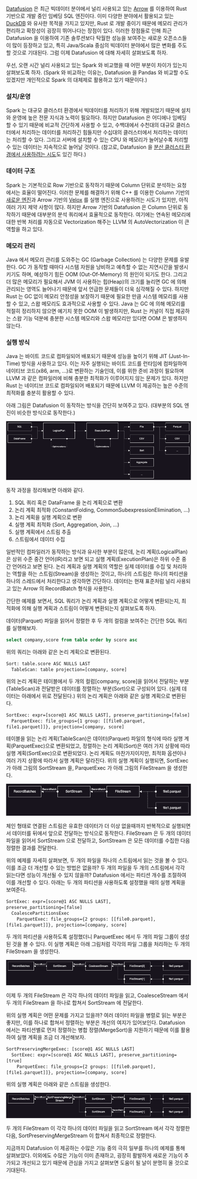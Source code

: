 [Datafusion](https://github.com/apache/datafusion) 은 최근 빅데이터 분야에서 널리 사용되고 있는 [Arrow](https://arrow.apache.org/) 를 이용하여 Rust 기반으로 개발 중인 임베딩 SQL 엔진이다. 이미 다양한 분야에서 활용되고 있는 [DuckDB](https://github.com/duckdb/duckdb) 와 유사한 목적을 가지고 있지만, Rust 로 개발 중이기 때문에 메모리 관리가 편리하고 확장성이 굉장히 뛰어나다는 장점이 있다. 이러한 장점들로 인해 최근 Datafusion 을 이용하여 기존 솔루션보다 탁월한 성능을 보여주는 새로운 오픈소스들이 많이 등장하고 있고, 특히 Java/Scala 중심의 빅데이터 분야에서 많은 변화를 주도할 것으로 기대된다. 그럼 이제 Datafusion 에 대해 자세히 살펴보도록 하자.

우선, 오랜 시간 널리 사용되고 있는 Spark 와 비교했을 때 어떤 부분이 차이가 있는지 살펴보도록 하자. (Spark 와 비교하는 이유는, Datafusion 을 Pandas 와 비교할 수도 있겠지만 개인적으로 Spark 의 대체제로 활용하고 있기 때문이다.)

### 설치/운영

Spark 는 대규모 클러스터 환경에서 빅데이터를 처리하기 위해 개발되었기 때문에 설치와 운영에 높은 전문 지식과 노력이 필요하다. 하지만 Datafusion 은 어디에나 임베딩할 수 있기 때문에 비교적 간단하게 사용할 수 있고, 수백대에서 수천대의 대규모 클러스터에서 처리하는 데이터를 처리하긴 힘들지만 수십대의 클러스터에서 처리하는 데이터는 처리할 수 있다. 그리고 서버에 설치할 수 있는 CPU 와 메모리가 늘어날수록 처리할 수 있는 데이터는 지속적으로 늘어날 것이다. (참고로, Datafusion 을 [분산 클러스터 환경에서 사용하려는 시도](https://github.com/apache/datafusion-ray)도 있긴 하다.)

### 데이터 구조

Spark 는 기본적으로 Row 기반으로 동작하기 때문에 Column 단위로 분석하는 요청에서는 효율이 떨어진다. 이러한 문제를 해결하기 위해 C++ 를 이용한 Column 기반의 [새로운 엔진](https://www.databricks.com/product/photon)과 Arrow 기반의 [Velox](https://github.com/facebookincubator/velox) 를 실행 엔진으로 사용하려는 시도가 있지만, 아직 여러 가지 제약 사항이 많다. 하지만 Arrow 기반의 Datafusion 은 Column 단위로 동작하기 때문에 대부분의 분석 쿼리에서 효율적으로 동작한다. 여기에는 연속된 메모리에 대한 반복 처리를 자동으로 Vectorization 해주는 LLVM 의 AutoVectorization 이 큰 역할을 하고 있다.

### 메모리 관리

Java 에서 메모리 관리를 도와주는 GC (Garbage Collection) 는 다양한 문제를 유발한다. GC 가 동작할 때마다 시스템 자원을 낭비하고 예측할 수 없는 지연시간을 발생시키기도 하며, 예상하기 힘든 OOM (Out-Of-Memory) 의 원인이 되기도 한다. 그리고 더 많은 메모리가 필요해서 JVM 이 사용하는 힙(Heap)의 크기를 늘리면 GC 에 의해 관리되는 영역도 늘어나기 때문에 앞서 언급한 문제들이 더욱 심각해질 수 있다. 하지만 Rust 는 GC 없이 메모리 안정성을 보장하기 때문에 필요한 만큼 시스템 메모리를 사용할 수 있고, 스왑 메모리도 효과적으로 사용할 수 있다. Java 는 GC 에 의해 메모리를 적절히 정리하지 않으면 예기치 못한 OOM 이 발생하지만, Rust 는 커널이 직접 제공하는 스왑 기능 덕분에 충분한 시스템 메모리와 스왑 메모리만 있다면 OOM 은 발생하지 않는다.

### 실행 방식

Java 는 바이트 코드로 컴파일되어 배포되기 때문에 성능을 높이기 위해 JIT (Just-In-Time) 방식을 사용하고 있다. 이는 자주 실행되는 바이트 코드를 런타임에 컴파일하여 네이티브 코드(x86, arm, ...)로 변환하는 기술인데, 이를 위한 준비 과정이 필요하며 LLVM 과 같은 컴파일러에 비해 충분한 최적화가 이루어지지 않는 문제가 있다. 하지만 Rust 는 네이티브 코드로 컴파일되어 배포되기 때문에 LLVM 이 제공하는 높은 수준의 최적화를 충분히 활용할 수 있다.

아래 그림은 Datafusion 이 동작하는 방식을 간단히 보여주고 있다. (대부분의 SQL 엔진이 비슷한 방식으로 동작한다.)

![overview.png](./overview.png)

동작 과정을 정리해보면 아래와 같다.

1. SQL 쿼리 혹은 DataFrame 을 논리 계획으로 변환
2. 논리 계획 최적화 (ConstantFolding, CommonSubexpressionElimination, ...)
3. 논리 계획을 실행 계획으로 변환
4. 실행 계획 최적화 (Sort, Aggregation, Join, ...)
5. 실행 계획에서 스트림 추출
6. 스트림에서 데이터 수집

일반적인 컴파일러가 동작하는 방식과 유사한 부분이 많은데, 논리 계획(LogicalPlan)은 상위 수준 중간 언어(IR)라고 보면 되고 실행 계획(ExecutionPlan)은 하위 수준 중간 언어라고 보면 된다. 논리 계획과 실행 계획의 역할은 실제 데이터를 수집 및 처리하는 역할을 하는 스트림(Stream)을 생성하는 것이고, 하나의 스트림은 하나의 파티션을 하나의 스레드에서 처리한다고 생각하면 간단하다. 데이터는 현재 표준처럼 널리 사용되고 있는 Arrow 의 RecordBatch 형식을 사용한다.

간단한 예제를 보면서, SQL 쿼리가 논리 계획과 실행 계획으로 어떻게 변환되는지, 최적화에 의해 실행 계획과 스트림이 어떻게 변환되는지 살펴보도록 하자.

데이터(Parquet) 파일을 읽어서 정렬한 후 두 개의 컬럼을 보여주는 간단한 SQL 쿼리를 실행해보자.

```sql
select company,score from table order by score asc
```

위의 쿼리는 아래와 같은 논리 계획으로 변환된다.

```
Sort: table.score ASC NULLS LAST
  TableScan: table projection=[company, score]
```

위의 논리 계획은 테이블에서 두 개의 컬럼[company, score]을 읽어서 전달하는 부분(TableScan)과 전달받은 데이터를 정렬하는 부분(Sort)으로 구성되어 있다. (실제 데이터는 아래에서 위로 전달된다.) 위의 논리 계획은 아래와 같은 실행 계획으로 변환된다.

```
SortExec: expr=[score@1 ASC NULLS LAST], preserve_partitioning=[false]
  ParquetExec: file_groups={1 group: [[file0.parquet, file1.parquet]]}, projection=[company, score]
```

테이블을 읽는 논리 계획(TableScan)은 데이터(Parquet) 파일의 형식에 따라 실행 계획(ParquetExec)으로 변환되었고, 정렬하는 논리 계획(Sort)은 여러 가지 상황에 따라 실행 계획(SortExec)으로 변환되었다. 논리 계획도 마찬가지이지만, 최적화 옵션이나 여러 가지 상황에 따라서 실행 계획은 달라진다. 위의 실행 계획이 실행되면, SortExec 가 아래 그림의 SortStream 을, ParquetExec 가 아래 그림의 FileStream 을 생성한다.

![streams0.png](./streams0.png)

체인 형태로 연결된 스트림은 유효한 데이터가 더 이상 없을때까지 반복적으로 실행되면서 데이터를 뒤에서 앞으로 전달하는 방식으로 동작한다. FileStream 은 두 개의 데이터 파일을 읽어서 SortStream 으로 전달하고, SortStream 은 모든 데이터를 수집한 다음 정렬한 결과를 전달한다.

위의 예제를 자세히 살펴보면, 두 개의 파일을 하나의 스트림에서 읽는 것을 볼 수 있다. 이를 조금 더 개선할 수 있는 방법은 없을까? 두 개의 파일을 두 개의 스트림에서 각각 읽는다면 성능이 개선될 수 있지 않을까? Datafusion 에서는 파티션 개수를 조절하여 이를 개선할 수 있다. 아래는 두 개의 파티션을 사용하도록 설정했을 때의 실행 계획을 보여준다.

```
SortExec: expr=[score@1 ASC NULLS LAST],
preserve_partitioning=[false]
  CoalescePartitionsExec
    ParquetExec: file_groups={2 groups: [[file0.parquet], [file1.parquet]]}, projection=[company, score]
```

두 개의 파티션을 사용하도록 설정했더니 ParquetExec 에서 두 개의 파일 그룹이 생성된 것을 볼 수 있다. 이 실행 계획은 아래 그림처럼 각각의 파일 그룹을 처리하는 두 개의 FileStream 을 생성한다.

![streams1.png](./streams1.png)

이제 두 개의 FileStream 은 각각 하나의 데이터 파일을 읽고, CoalesceStream 에서 두 개의 FileStream 을 하나로 합쳐서 SortStream 에 전달한다.

위의 실행 계획은 어떤 문제를 가지고 있을까? 여러 데이터 파일을 병렬로 읽는 부분은 좋지만, 이를 하나로 합쳐서 정렬하는 부분은 개선의 여지가 있어보인다. Datafusion 에서는 파티션별로 먼저 정렬하는 병합 정렬(MergeSort)을 지원하기 때문에 이를 활용하여 실행 계획을 조금 더 개선해보자.

```
SortPreservingMergeExec: [score@1 ASC NULLS LAST]
  SortExec: expr=[score@1 ASC NULLS LAST], preserve_partitioning=[true]
    ParquetExec: file_groups={2 groups: [[file0.parquet], [file1.parquet]]}, projection=[company, score]
```

위의 실행 계획은 아래와 같은 스트림을 생성한다.

![streams2.png](./streams2.png)

두 개의 FileStream 이 각각 하나의 데이터 파일을 읽고 SortStream 에서 각각 정렬한 다음, SortPreservingMergeStream 이 합쳐서 최종적으로 정렬한다.

지금까지 Datafusion 이 제공하는 수많은 기능 중의 극히 일부를 하나의 예제를 통해 살펴보았다. 이외에도 수많은 기능이 이미 존재하고, 굉장히 활발하게 새로운 기능이 추가되고 개선되고 있기 때문에 관심을 가지고 살펴보면 도움이 될 날이 분명히 올 것으로 기대된다.
